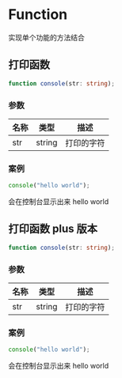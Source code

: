 # Function

实现单个功能的方法结合

## 打印函数

```typescript
function console(str: string);
```

### 参数

| 名称 | 类型   | 描述       |
| ---- | ------ | ---------- |
| str  | string | 打印的字符 |

### 案例

```typescript
console("hello world");
```

会在控制台显示出来 hello world

## 打印函数 plus 版本

```typescript
function console(str: string);
```

### 参数

| 名称 | 类型   | 描述       |
| ---- | ------ | ---------- |
| str  | string | 打印的字符 |

### 案例

```typescript
console("hello world");
```

会在控制台显示出来 hello world
